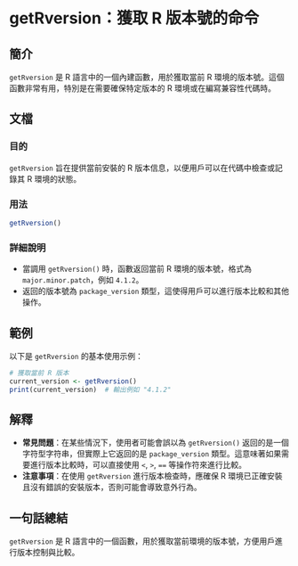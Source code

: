 <!--
Meta Description: # getRversion：獲取 R 版本號的命令 ## 簡介 `getRversion` 是 R 語言中的一個內建函數，用於獲取當前 R 環境的版本號。這個函數非常有用，特別是在需要確保特定版本的 R 環境或在編寫兼容性代碼時。 ## 文檔 ### 目的 `getRversion` 旨在提供當前安...
Meta Keywords: getrversion, 環境的版本號, package_version, current_version, 版本號的命令
-->

# getRversion：獲取 R 版本號的命令

## 簡介
`getRversion` 是 R 語言中的一個內建函數，用於獲取當前 R 環境的版本號。這個函數非常有用，特別是在需要確保特定版本的 R 環境或在編寫兼容性代碼時。

## 文檔
### 目的
`getRversion` 旨在提供當前安裝的 R 版本信息，以便用戶可以在代碼中檢查或記錄其 R 環境的狀態。

### 用法
```R
getRversion()
```

### 詳細說明
- 當調用 `getRversion()` 時，函數返回當前 R 環境的版本號，格式為 `major.minor.patch`，例如 `4.1.2`。
- 返回的版本號為 `package_version` 類型，這使得用戶可以進行版本比較和其他操作。

## 範例
以下是 `getRversion` 的基本使用示例：

```R
# 獲取當前 R 版本
current_version <- getRversion()
print(current_version)  # 輸出例如 "4.1.2"
```

## 解釋
- **常見問題**：在某些情況下，使用者可能會誤以為 `getRversion()` 返回的是一個字符型字符串，但實際上它返回的是 `package_version` 類型。這意味著如果需要進行版本比較時，可以直接使用 `<`, `>`, `==` 等操作符來進行比較。
- **注意事項**：在使用 `getRversion` 進行版本檢查時，應確保 R 環境已正確安裝且沒有錯誤的安裝版本，否則可能會導致意外行為。

## 一句話總結
`getRversion` 是 R 語言中的一個函數，用於獲取當前環境的版本號，方便用戶進行版本控制與比較。